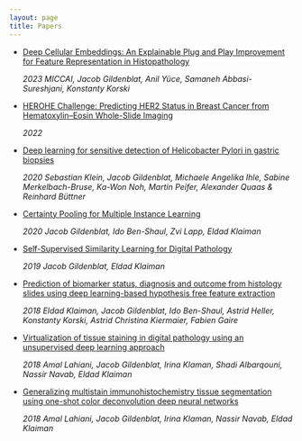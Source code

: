 ```yaml
---
layout: page
title: Papers
---
```


- [Deep Cellular Embeddings: An Explainable Plug and Play Improvement for Feature Representation in Histopathology](https://link.springer.com/epdf/10.1007/978-3-031-43987-2_75?sharing_token=yxJ6M2mXl8FEoo6Lq0rSzfe4RwlQNchNByi7wbcMAY7jxNo0bliUewITgRTD3ZK5zOIKgD6offC0RWglrB0O-oy4us7z55pxC7n4LMnCki7m1PdapfqwDavHrBwuc4OtF65vUiwFCO76h-GQyVS45cr5dhxxwRJpwUHjMI-99fo%3D)

	*2023 MICCAI, Jacob Gildenblat, Anil Yüce, Samaneh Abbasi-Sureshjani, Konstanty Korski*

- [HEROHE Challenge: Predicting HER2 Status in Breast Cancer from Hematoxylin–Eosin Whole-Slide Imaging](https://www.mdpi.com/2313-433X/8/8/213)
	
	*2022*

- [Deep learning for sensitive detection of Helicobacter Pylori in gastric biopsies](https://bmcgastroenterol.biomedcentral.com/articles/10.1186/s12876-020-01494-7)

	*2020 Sebastian Klein, Jacob Gildenblat, Michaele Angelika Ihle, Sabine Merkelbach-Bruse, Ka-Won Noh, Martin Peifer, Alexander Quaas & Reinhard Büttner*

- [Certainty Pooling for Multiple Instance Learning](https://arxiv.org/abs/2008.10548)

	*2020 Jacob Gildenblat, Ido Ben-Shaul, Zvi Lapp, Eldad Klaiman*

- [Self-Supervised Similarity Learning for Digital Pathology](https://arxiv.org/abs/1905.08139)
	
	*2019 Jacob Gildenblat, Eldad Klaiman*

- [Prediction of biomarker status, diagnosis and outcome from histology slides using deep learning-based hypothesis free feature extraction](https://ascopubs.org/doi/abs/10.1200/JCO.2019.37.15_suppl.3140?af=R&)

	*2018 Eldad Klaiman, Jacob Gildenblat, Ido Ben-Shaul, Astrid Heller, Konstanty Korski, Astrid Christina Kiermaier, Fabien Gaire*

- [Virtualization of tissue staining in digital pathology using an unsupervised deep learning approach](https://arxiv.org/abs/1810.06415)

	*2018 Amal Lahiani, Jacob Gildenblat, Irina Klaman, Shadi Albarqouni, Nassir Navab, Eldad Klaiman*

- [Generalizing multistain immunohistochemistry tissue segmentation using one-shot color deconvolution deep neural networks](https://arxiv.org/abs/1805.06958)

	*2018 Amal Lahiani, Jacob Gildenblat, Irina Klaman, Nassir Navab, Eldad Klaiman*
